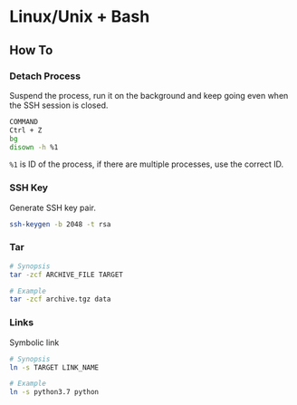 # Linux/Unix + Bash

## How To

### Detach Process

Suspend the process, run it on the background and keep going even when the SSH session is closed.

```bash
COMMAND
Ctrl + Z
bg
disown -h %1
```

`%1` is ID of the process, if there are multiple processes, use the correct ID.

### SSH Key

Generate SSH key pair.

```bash
ssh-keygen -b 2048 -t rsa
```

### Tar

```bash
# Synopsis
tar -zcf ARCHIVE_FILE TARGET

# Example
tar -zcf archive.tgz data
```

### Links

Symbolic link

```bash
# Synopsis
ln -s TARGET LINK_NAME

# Example
ln -s python3.7 python
```
